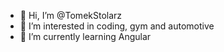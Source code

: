 - 👋 Hi, I’m @TomekStolarz
- 👀 I’m interested in coding, gym and automotive
- 🌱 I’m currently learning Angular


<!---
TomekStolarz/TomekStolarz is a ✨ special ✨ repository because its `README.md` (this file) appears on your GitHub profile.
You can click the Preview link to take a look at your changes.
--->
